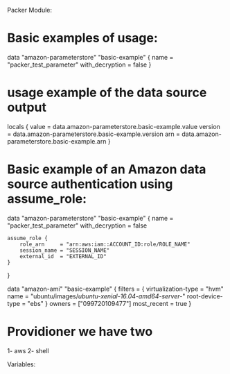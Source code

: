 Packer Module:

# Basic examples of usage:

data "amazon-parameterstore" "basic-example" {
  name              = "packer_test_parameter"
  with_decryption   = false
}

# usage example of the data source output
locals {
  value     = data.amazon-parameterstore.basic-example.value
  version   = data.amazon-parameterstore.basic-example.version
  arn       = data.amazon-parameterstore.basic-example.arn
}

# Basic example of an Amazon data source authentication using assume_role:

data "amazon-parameterstore" "basic-example" {
    name = "packer_test_parameter"
    with_decryption = false

    assume_role {
        role_arn     = "arn:aws:iam::ACCOUNT_ID:role/ROLE_NAME"
        session_name = "SESSION_NAME"
        external_id  = "EXTERNAL_ID"
    }
}

data "amazon-ami" "basic-example" {
    filters = {
        virtualization-type = "hvm"
        name = "ubuntu/images/*ubuntu-xenial-16.04-amd64-server-*"
        root-device-type = "ebs"
    }
    owners = ["099720109477"]
    most_recent = true
}

# Providioner we have two
1- aws
2- shell

Variables:
    
